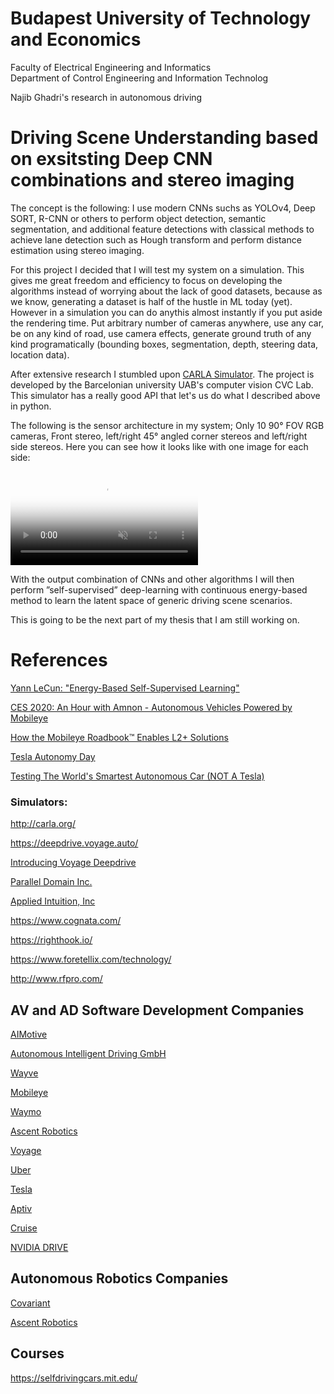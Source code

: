 # Budapest University of Technology and Economics
Faculty of Electrical Engineering and Informatics \
Department of Control Engineering and Information Technolog

Najib Ghadri's research in autonomous driving

# Driving Scene Understanding based on exsitsting Deep CNN combinations and stereo imaging

The concept is the following: I use modern CNNs suchs as YOLOv4, Deep SORT, R-CNN or others to perform object detection, semantic segmentation, and additional
feature detections with classical methods to achieve lane detection such as Hough transform and perform distance estimation using stereo imaging.

For this project I decided that I will test my system on a simulation. This gives me great freedom and efficiency to focus on developing
the algorithms instead of worrying about the lack of good datasets, because as we know, generating a dataset is half of the hustle in ML today (yet). 
However in a simulation you can do anythis almost instantly if you put aside the rendering time. Put arbitrary number of cameras anywhere, use any car,
be on any kind of road, use camera effects, generate ground truth of any kind programatically (bounding boxes, segmentation, depth, steering data, location data).

After extensive research I stumbled upon [CARLA Simulator](http://carla.org/). The project is developed by the Barcelonian university UAB's computer vision CVC Lab. This simulator has a really good API that let's us do what I described above in python.

The following is the sensor architecture in my system; Only 10 90° FOV RGB cameras, Front stereo, left/right 45° angled corner stereos and left/right side stereos.
Here you can see how it looks like with one image for each side:

  <video
    loop
    muted
    autoplay
    preload="auto"
    poster="/media/thesis/montage.jpg"
    >
    <source src="/media/thesis/montage2.webm" type="video/webm">
    <source src="/media/thesis/montage2.mp4" type="video/mp4">
  </video>

With the output combination of CNNs and other algorithms I will then perform ”self-supervised” deep-learning
with continuous energy-based method to learn the latent space of generic driving scene scenarios.


This is going to be the next part of my thesis that I am still working on.

# References

[Yann LeCun: "Energy-Based Self-Supervised Learning"](https://www.youtube.com/watch?v=A7AnCvYDQrU&list=PL00LRaU8KFs46LT27W0SEMOW34j3N5-bJ&index=12&t=0s)

[CES 2020: An Hour with Amnon - Autonomous Vehicles Powered by Mobileye](https://www.youtube.com/watch?v=HPWGFzqd7pI&t=1817s)

[How the Mobileye Roadbook™ Enables L2+ Solutions](https://www.youtube.com/watch?v=Qmn5IF_nFTk&list=PL00LRaU8KFs46LT27W0SEMOW34j3N5-bJ&index=14&t=3s)

[Tesla Autonomy Day](https://www.youtube.com/watch?v=Ucp0TTmvqOE&list=PL00LRaU8KFs46LT27W0SEMOW34j3N5-bJ&index=14)

[Testing The World's Smartest Autonomous Car (NOT A Tesla)](https://www.youtube.com/watch?v=l3ELVACR2VY&list=PL00LRaU8KFs46LT27W0SEMOW34j3N5-bJ&index=5&t=0s)

### Simulators:

http://carla.org/

https://deepdrive.voyage.auto/

[Introducing Voyage Deepdrive](https://news.voyage.auto/introducing-voyage-deepdrive-69b3cf0f0be6)

[Parallel Domain Inc.](https://www.paralleldomain.com/)

[Applied Intuition, Inc](https://www.appliedintuition.com/)

https://www.cognata.com/

https://righthook.io/

https://www.foretellix.com/technology/

http://www.rfpro.com/

## AV and AD Software Development Companies

[AIMotive](https://aimotive.com/)

[Autonomous Intelligent Driving GmbH](https://aid-driving.eu/)

[Wayve](https://wayve.ai/)

[Mobileye](https://www.mobileye.com/)

[Waymo](https://waymo.com/)

[Ascent Robotics](https://ascent.ai/en/)

[Voyage](https://voyage.auto/careers/)

[Uber](https://eng.uber.com/atg-dataviz/)

[Tesla](https://www.tesla.com/en_eu)

[Aptiv](https://www.aptiv.com/)

[Cruise](https://www.getcruise.com/careers/)

[NVIDIA DRIVE](https://www.nvidia.com/en-us/self-driving-cars/drive-platform/)

## Autonomous Robotics Companies

[Covariant](https://covariant.ai/solutions)

[Ascent Robotics](https://ascent.ai/en/)

## Courses
https://selfdrivingcars.mit.edu/

